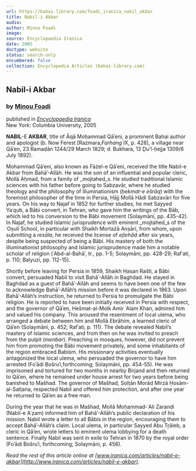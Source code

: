 ```yaml
---
url: https://bahai-library.com/foadi_iranica_nabil_akbar
title: Nabil-i Akbar
audio: 
author: Minou Foadi
image: 
source: Encyclopaedia Iranica
date: 2005
doctype: website
status: search-only
encumbered: false
collection: Encyclopedia Articles (bahai-library.com)
---
```



## Nabil-i Akbar

### by [Minou Foadi](https://bahai-library.com/author/Minou+Foadi)

published in [_Encyclopaedia Iranica_](https://bahai-library.com/series/Encyclopaedia%20Iranica)  
New York: Columbia University, 2005


**NABIL**-E **AKBAR**, title of Āqā Moḥammad Qāʾeni, a prominent Bahai author and apologist (b. Now Ferest \[Razmara,_Farhang_ IX, p. 428\], a village near Qāʾen, 23 Ramaḍān 1244/29 March 1829; d. Bukhara, 13 Ḏu’l-ḥejja 1309/6 July 1892).

Mohammad Qāʾeni, also known as Fāżel-e Qāʾeni, received the title Nabil-e Akbar from Bahāʾ-Allāh. He was the son of an influential and popular cleric, Mollā Aḥmad, from a family of _mojtahed_s. He studied traditional Islamic sciences with his father before going to Sabzavār, where he studied theology and the philosophy of illuminationism (_ḥekmat-e ešrāq_) with the foremost philosopher of the time in Persia, Ḥājj Mollā Hādi Sabzavāri for five years. On his way to Najaf in 1852 for further studies, he met Sayyed Yaʿqub, a Bābi convert, in Tehran, who gave him the writings of the Bāb, which led to his conversion to the Bābi movement (Solaymāni, pp. 435-42). In Najaf, he studied Islamic jurisprudence with eminent _mojtahed_s of the ʿOṣuli School, in particular with Shaikh Mortażā Anṣāri, from whom, upon submitting a _resāla_, he received the license of _ejtehād_ after six years, despite being suspected of being a Bābi. His mastery of both the illuminationist philosophy and Islamic jurisprudence made him a notable scholar of religion (ʿAbd-al-Bahāʾ, tr., pp. 1-5; Solaymāni, pp. 428-29; Rafʿati, p. 110; Balyuzi, pp. 112-15).

Shortly before leaving for Persia in 1859, Shaikh Ḥasan Rašti, a Bābi convert, persuaded Nabil to visit Bahāʾ-Allāh in Baghdad. He stayed in Baghdad as a guest of Bahāʾ-Allāh and seems to have been one of the few to acknowledge Bahāʾ-Allāh’s mission before it was declared in 1863. Upon Bahāʾ-Allāh’s instruction, he returned to Persia to promulgate the Bābi religion. He is reported to have been initially received in Persia with respect, and the governor of Qāʾen, Hešmat-al-Molk Amir ʿAlam Khan, admired him and valued his company. This aroused the resentment of local ulema, who arranged a debate between him and Mollā Ebrāhim, a learned cleric of Qāʾen (Solaymāni, p. 452; Rafʿati, p. 111). The debate revealed Nabil’s mastery of Islamic sciences, and from then on he was invited to preach from the pulpit (_menbar_). Preaching in mosques, however, did not prevent him from promoting the Bābi movement privately, and some inhabitants of the region embraced Babism. His missionary activities eventually antagonized the local ulema, who persuaded the governor to have him arrested (Foʾādi Bošruʾi,forthcoming; Solaymāni, pp. 454-55). He was imprisoned and tortured for two months in nearby Birjand and then returned to Qāʾen, where he remained under house arrest for two years before being banished to Mašhad. The governor of Mašhad, Solṭān Morād Mirzā Ḥosām-al-Salṭana, respected Nabil and offered him protection, and after one year he returned to Qāʾen as a free man.

During the year that he was in Mašhad, Mollā Moḥammad-ʿAli Zarandi (Nabil-e Aʿẓam) informed him of Bahāʾ-Allāh’s public declaration of his mission. Nabil wrote a letter to all Bābis in the region, encouraging them to accept Bahāʾ-Allāh’s claim. Local ulema, in particular Sayyed Abu Tṟāleb, a cleric in Qāʾen, wrote letters to eminent ulema lobbying for a death sentence. Finally Nabil was sent in exile to Tehran in 1870 by the royal order (Foʾādi Bošruʾi, forthcoming; Solaymāni, p. 456).

  
_Read the rest of this article online at [www.iranica.com/articles/nabil-e-akbar](http://www.iranica.com/articles/nabil-e-akbar)._